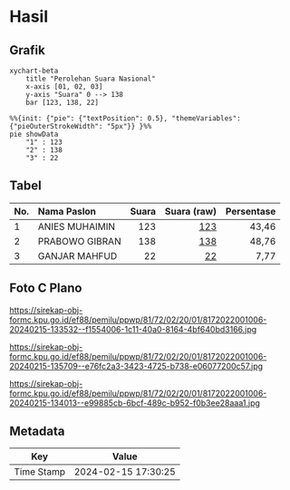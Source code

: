 # Hasil

## Grafik

```mermaid
xychart-beta
    title "Perolehan Suara Nasional"
    x-axis [01, 02, 03]
    y-axis "Suara" 0 --> 138
    bar [123, 138, 22]
```

```mermaid
%%{init: {"pie": {"textPosition": 0.5}, "themeVariables": {"pieOuterStrokeWidth": "5px"}} }%%
pie showData
    "1" : 123
    "2" : 138
    "3" : 22
```

## Tabel

| No. | Nama Paslon    | Suara | Suara (raw) | Persentase |
|:--- |:-------------- | -----:| -----------:| ----------:|
| 1   | ANIES MUHAIMIN | 123   | [123][p-1]  | 43,46      |
| 2   | PRABOWO GIBRAN | 138   | [138][p-2]  | 48,76      |
| 3   | GANJAR MAHFUD  | 22    | [22][p-3]   | 7,77       |


[p-1]: https://github.com/gigit-pemilu/pemilu-2024/blob/main/pilpres/hitung-suara/sub/81-maluku/sub/72-kota-tual/sub/02-pulau-dullah-selatan/sub/2001-tual/sub/006-tps/sub/paslon-1.txt
[p-2]: https://github.com/gigit-pemilu/pemilu-2024/blob/main/pilpres/hitung-suara/sub/81-maluku/sub/72-kota-tual/sub/02-pulau-dullah-selatan/sub/2001-tual/sub/006-tps/sub/paslon-2.txt
[p-3]: https://github.com/gigit-pemilu/pemilu-2024/blob/main/pilpres/hitung-suara/sub/81-maluku/sub/72-kota-tual/sub/02-pulau-dullah-selatan/sub/2001-tual/sub/006-tps/sub/paslon-3.txt

## Foto C Plano

https://sirekap-obj-formc.kpu.go.id/ef88/pemilu/ppwp/81/72/02/20/01/8172022001006-20240215-133532--f1554006-1c11-40a0-8164-4bf640bd3166.jpg

https://sirekap-obj-formc.kpu.go.id/ef88/pemilu/ppwp/81/72/02/20/01/8172022001006-20240215-135709--e76fc2a3-3423-4725-b738-e06077200c57.jpg

https://sirekap-obj-formc.kpu.go.id/ef88/pemilu/ppwp/81/72/02/20/01/8172022001006-20240215-134013--e99885cb-6bcf-489c-b952-f0b3ee28aaa1.jpg


## Metadata

| Key        | Value               |
| ---------- | ------------------- |
| Time Stamp | 2024-02-15 17:30:25 |



